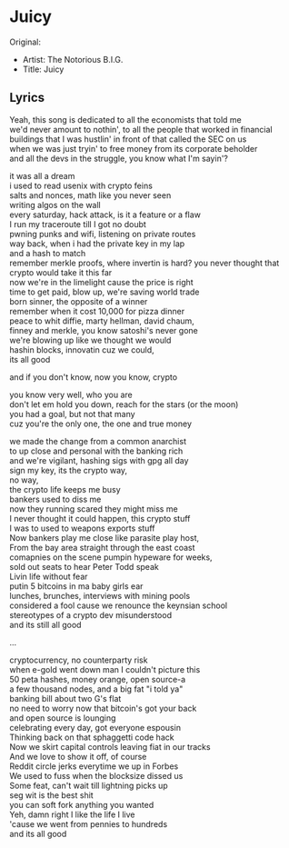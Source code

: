 # Juicy

Original:
- Artist: The Notorious B.I.G.
- Title: Juicy

## Lyrics

Yeah, this song is dedicated to all the economists that told me  
we'd never amount to nothin', to all the people that worked in financial  
buildings that I was hustlin' in front of that called the SEC on us  
when we was just tryin' to free money from its corporate beholder  
and all the devs in the struggle, you know what I'm sayin'?  
  
it was all a dream  
i used to read usenix with crypto feins  
salts and nonces, math like you never seen  
writing algos on the wall  
every saturday, hack attack, is it a feature or a flaw  
I run my traceroute till I got no doubt  
pwning punks and wifi, listening on private routes  
way back, when i had the private key in my lap  
and a hash to match  
remember merkle proofs, where invertin is hard?
you never thought that crypto would take it this far  
now we're in the limelight cause the price is right  
time to get paid, blow up, we're saving world trade  
born sinner, the opposite of a winner  
remember when it cost 10,000 for pizza dinner  
peace to whit diffie, marty hellman, david chaum,  
finney and merkle, you know satoshi's never gone  
we're blowing up like we thought we would  
hashin blocks, innovatin cuz we could,  
its all good  
  
and if you don't know, now you know, crypto  
  
you know very well, who you are  
don't let em hold you down, reach for the stars (or the moon)  
you had a goal, but not that many  
cuz you're the only one, the one and true money  
  
we made the change from a common anarchist  
to up close and personal with the banking rich  
and we're vigilant, hashing sigs with gpg all day  
sign my key, its the crypto way,  
no way,   
the crypto life keeps me busy  
bankers used to diss me  
now they running scared they might miss me  
I never thought it could happen, this crypto stuff  
I was to used to weapons exports stuff  
Now bankers play me close like parasite play host,  
From the bay area straight through the east coast  
comapnies on the scene pumpin hypeware for weeks,  
sold out seats to hear Peter Todd speak  
Livin life without fear  
putin 5 bitcoins in ma baby girls ear  
lunches, brunches, interviews with mining pools  
considered a fool cause we renounce the keynsian school  
stereotypes of a crypto dev misunderstood  
and its still all good  
  
...  
  
cryptocurrency, no counterparty risk  
when e-gold went down man I couldn't picture this  
50 peta hashes, money orange, open source-a  
a few thousand nodes, and a big fat "i told ya"  
banking bill about two G's flat  
no need to worry now that bitcoin's got your back  
and open source is lounging  
celebrating every day, got everyone espousin  
Thinking back on that sphaggetti code hack  
Now we skirt capital controls leaving fiat in our tracks  
And we love to show it off, of course  
Reddit circle jerks everytime we up in Forbes  
We used to fuss when the blocksize dissed us  
Some feat, can't wait till lightning picks up  
seg wit is the best shit  
you can soft fork anything you wanted  
Yeh, damn right I like the life I live  
'cause we went from pennies to hundreds  
and its all  good
